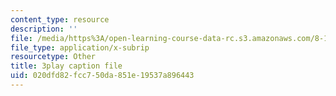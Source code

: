```yaml
---
content_type: resource
description: ''
file: /media/https%3A/open-learning-course-data-rc.s3.amazonaws.com/8-13-14-experimental-physics-i-ii-junior-lab-fall-2016-spring-2017/020dfd82fcc750da851e19537a896443_BH64jOFmxuw.vtt
file_type: application/x-subrip
resourcetype: Other
title: 3play caption file
uid: 020dfd82-fcc7-50da-851e-19537a896443
---
```

